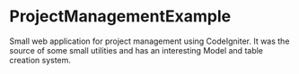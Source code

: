 ProjectManagementExample
========================

Small web application for project management using CodeIgniter. 
It was the source of some small utilities and has an interesting Model and table creation system.
